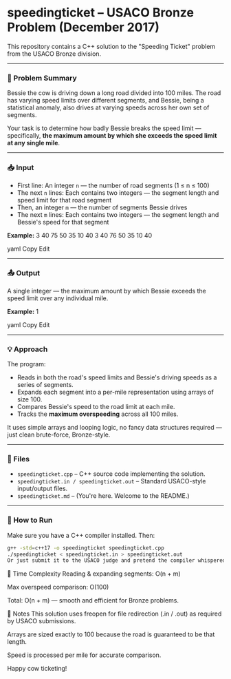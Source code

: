 # speedingticket – USACO Bronze Problem (December 2017)

This repository contains a C++ solution to the "Speeding Ticket" problem from the USACO Bronze division.

---

### 🐄 Problem Summary

Bessie the cow is driving down a long road divided into 100 miles. The road has varying speed limits over different segments, and Bessie, being a statistical anomaly, also drives at varying speeds across her own set of segments.

Your task is to determine how badly Bessie breaks the speed limit — specifically, **the maximum amount by which she exceeds the speed limit at any single mile**.

---

### 📥 Input

- First line: An integer `n` — the number of road segments (1 ≤ n ≤ 100)
- The next `n` lines: Each contains two integers — the segment length and speed limit for that road segment
- Then, an integer `m` — the number of segments Bessie drives
- The next `m` lines: Each contains two integers — the segment length and Bessie's speed for that segment

**Example:**
3
40 75
50 35
10 40
3
40 76
50 35
10 40

yaml
Copy
Edit

---

### 📤 Output

A single integer — the maximum amount by which Bessie exceeds the speed limit over any individual mile.

**Example:**
1

yaml
Copy
Edit

---

### 💡 Approach

The program:

- Reads in both the road's speed limits and Bessie's driving speeds as a series of segments.
- Expands each segment into a per-mile representation using arrays of size 100.
- Compares Bessie's speed to the road limit at each mile.
- Tracks the **maximum overspeeding** across all 100 miles.

It uses simple arrays and looping logic, no fancy data structures required — just clean brute-force, Bronze-style.

---

### 📁 Files

- `speedingticket.cpp` – C++ source code implementing the solution.
- `speedingticket.in / speedingticket.out` – Standard USACO-style input/output files.
- `speedingticket.md` – (You're here. Welcome to the README.)

---

### 🚀 How to Run

Make sure you have a C++ compiler installed. Then:

```bash
g++ -std=c++17 -o speedingticket speedingticket.cpp
./speedingticket < speedingticket.in > speedingticket.out
Or just submit it to the USACO judge and pretend the compiler whispered you the answer.
```
🧠 Time Complexity
Reading & expanding segments: O(n + m)

Max overspeed comparison: O(100)

Total: O(n + m) — smooth and efficient for Bronze problems.

🫠 Notes
This solution uses freopen for file redirection (.in / .out) as required by USACO submissions.

Arrays are sized exactly to 100 because the road is guaranteed to be that length.

Speed is processed per mile for accurate comparison.

Happy cow ticketing!
